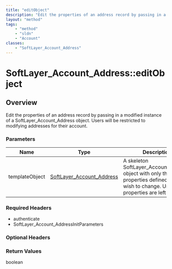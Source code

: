 ```yaml
---
title: "editObject"
description: "Edit the properties of an address record by passing in a modified instance of a SoftLayer_Account_Address object. Users... "
layout: "method"
tags:
    - "method"
    - "sldn"
    - "Account"
classes:
    - "SoftLayer_Account_Address"
---
```

# SoftLayer_Account_Address::editObject
## Overview 
Edit the properties of an address record by passing in a modified instance of a SoftLayer_Account_Address object. Users will be restricted to modifying addresses for their account. 

### Parameters 
|Name | Type | Description |
| --- | --- | --- |
|templateObject| <a href='/reference/datatypes/SoftLayer_Account_Address'>SoftLayer_Account_Address </a>| A skeleton SoftLayer_Account_Address object with only the properties defined that you wish to change. Unchanged properties are left alone.|


### Required Headers
* authenticate
* SoftLayer_Account_AddressInitParameters

### Optional Headers

### Return Values
boolean
